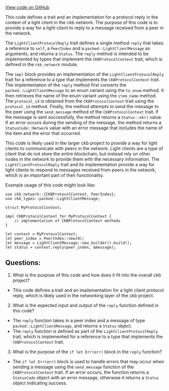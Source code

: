 [View code on GitHub](https://github.com/nervosnetwork/ckb/blob/develop/util/light-client-protocol-server/src/prelude.rs)

This code defines a trait and an implementation for a protocol reply in the context of a light client in the ckb network. The purpose of this code is to provide a way for a light client to reply to a message received from a peer in the network.

The `LightClientProtocolReply` trait defines a single method `reply` that takes a reference to `self`, a `PeerIndex` and a `packed::LightClientMessage` as arguments, and returns a `Status`. The `reply` method is intended to be implemented by types that implement the `CKBProtocolContext` trait, which is defined in the `ckb_network` module.

The `impl` block provides an implementation of the `LightClientProtocolReply` trait for a reference to a type that implements the `CKBProtocolContext` trait. The implementation of the `reply` method first converts the `packed::LightClientMessage` to an enum variant using the `to_enum` method. It then retrieves the name of the enum variant using the `item_name` method. The `protocol_id` is obtained from the `CKBProtocolContext` trait using the `protocol_id` method. Finally, the method attempts to send the message to the peer using the `send_message` method of the `CKBProtocolContext` trait. If the message is sent successfully, the method returns a `Status::ok()` value. If an error occurs during the sending of the message, the method returns a `StatusCode::Network` value with an error message that includes the name of the item and the error that occurred.

This code is likely used in the larger ckb project to provide a way for light clients to communicate with peers in the network. Light clients are a type of client that do not store the entire blockchain, but instead rely on other nodes in the network to provide them with the necessary information. The `LightClientProtocolReply` trait and its implementation provide a way for light clients to respond to messages received from peers in the network, which is an important part of their functionality.

Example usage of this code might look like:

```
use ckb_network::{CKBProtocolContext, PeerIndex};
use ckb_types::packed::LightClientMessage;

struct MyProtocolContext;

impl CKBProtocolContext for MyProtocolContext {
    // implementation of CKBProtocolContext methods
}

let context = MyProtocolContext;
let peer_index = PeerIndex::new(0);
let message = LightClientMessage::new_builder().build();
let status = context.reply(peer_index, &message);
```
## Questions:
 1. What is the purpose of this code and how does it fit into the overall ckb project?
- This code defines a trait and an implementation for a light client protocol reply, which is likely used in the networking layer of the ckb project.

2. What is the expected input and output of the `reply` function defined in this code?
- The `reply` function takes in a peer index and a message of type `packed::LightClientMessage`, and returns a `Status` object.
- The `reply` function is defined as part of the `LightClientProtocolReply` trait, which is implemented for a reference to a type that implements the `CKBProtocolContext` trait.

3. What is the purpose of the `if let Err(err)` block in the `reply` function?
- The `if let Err(err)` block is used to handle errors that may occur when sending a message using the `send_message` function of the `CKBProtocolContext` trait. If an error occurs, the function returns a `StatusCode` object with an error message, otherwise it returns a `Status` object indicating success.

